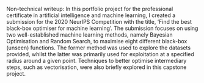 Non-technical writeup:
In this portfolio project for the professional certificate in artificial intelligence and machine learning, I created a submission for the 2020 NeurIPS Competition with the title, ‘Find the best black-box optimiser for machine learning’. The submission focuses on using two well-established machine learning methods, namely Bayesian Optimisation and Random Search, to maximise eight different black-box (unseen) functions. The former method was used to explore the datasets provided, whilst the latter was primarily used for exploitation at a specified radius around a given point. Techniques to better optimise intermediary steps, such as vectorisation, were also briefly explored in this capstone project.
